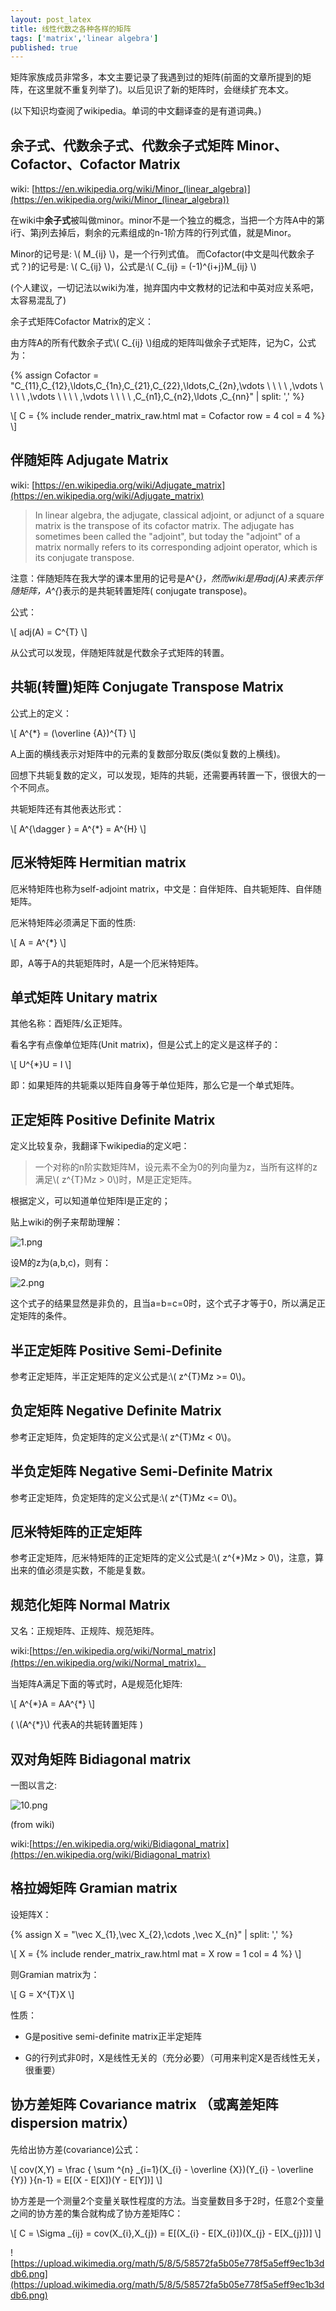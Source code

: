 ```yaml
---
layout: post_latex
title: 线性代数之各种各样的矩阵
tags: ['matrix','linear algebra']
published: true
---
```


矩阵家族成员非常多，本文主要记录了我遇到过的矩阵(前面的文章所提到的矩阵，在这里就不重复列举了)。以后见识了新的矩阵时，会继续扩充本文。

(以下知识均查阅了wikipedia。单词的中文翻译查的是有道词典。)

<!--more-->

## 余子式、代数余子式、代数余子式矩阵 Minor、Cofactor、Cofactor Matrix

wiki: [https://en.wikipedia.org/wiki/Minor_(linear_algebra)](https://en.wikipedia.org/wiki/Minor_(linear_algebra))

在wiki中**余子式**被叫做minor。minor不是一个独立的概念，当把一个方阵A中的第i行、第j列去掉后，剩余的元素组成的n-1阶方阵的行列式值，就是Minor。

Minor的记号是: \\( M\_\{ij\} \\)，是一个行列式值。
而Cofactor(中文是叫代数余子式？)的记号是: \\( C\_\{ij\} \\)，公式是:\\( C\_\{ij\} = (-1)\^\{i+j\}M\_\{ij\} \\)

(个人建议，一切记法以wiki为准，抛弃国内中文教材的记法和中英对应关系吧，太容易混乱了)

余子式矩阵Cofactor Matrix的定义：

由方阵A的所有代数余子式\\( C\_\{ij\} \\)组成的矩阵叫做余子式矩阵，记为C，公式为：

{% assign Cofactor = "C\_\{11\},C\_\{12\},\\ldots,C\_\{1n\},C\_\{21\},C\_\{22\},\\ldots,C\_\{2n\},\\vdots \ \ \ \ ,\\vdots \ \ \ \ ,\\vdots \ \ \ \ ,\\vdots \ \ \ \ ,C\_\{n1\},C\_\{n2\},\\ldots ,C\_\{nn\}" | split: ',' %}

\\[ C = {% include render_matrix_raw.html mat = Cofactor row = 4 col = 4 %}  \\]


## 伴随矩阵 Adjugate Matrix

wiki: [https://en.wikipedia.org/wiki/Adjugate_matrix](https://en.wikipedia.org/wiki/Adjugate_matrix)

> In linear algebra, the adjugate, classical adjoint, or adjunct of a square matrix is the transpose of its cofactor matrix.
> The adjugate has sometimes been called the "adjoint", but today the "adjoint" of a matrix normally refers to its corresponding adjoint operator, which is its conjugate transpose.

注意：伴随矩阵在我大学的课本里用的记号是A\^\{*\}，然而wiki是用adj(A)来表示伴随矩阵，A\^\{*\}表示的是共轭转置矩阵( conjugate transpose)。

公式：

\\[ adj(A) = C\^\{T\} \\]

从公式可以发现，伴随矩阵就是代数余子式矩阵的转置。


## 共轭(转置)矩阵 Conjugate Transpose Matrix

公式上的定义：

\\[ A\^\{*\} = (\\overline \{A\})\^\{T\} \\]

A上面的横线表示对矩阵中的元素的复数部分取反(类似复数的上横线)。

回想下共轭复数的定义，可以发现，矩阵的共轭，还需要再转置一下，很很大的一个不同点。

共轭矩阵还有其他表达形式：

\\[ A\^\{\\dagger \} = A\^\{*\} = A\^\{H\} \\]

## 厄米特矩阵 Hermitian matrix

厄米特矩阵也称为self-adjoint matrix，中文是：自伴矩阵、自共轭矩阵、自伴随矩阵。

厄米特矩阵必须满足下面的性质:

\\[ A = A\^\{*\} \\]

即，A等于A的共轭矩阵时，A是一个厄米特矩阵。



## 单式矩阵 Unitary matrix

其他名称：酉矩阵/幺正矩阵。

看名字有点像单位矩阵(Unit matrix)，但是公式上的定义是这样子的：

\\[ U\^\{*\}U = I \\]

即：如果矩阵的共轭乘以矩阵自身等于单位矩阵，那么它是一个单式矩阵。



## 正定矩阵 Positive Definite Matrix

定义比较复杂，我翻译下wikipedia的定义吧：

> 一个对称的n阶实数矩阵M，设元素不全为0的列向量为z，当所有这样的z满足\\( z\^\{T\}Mz > 0\\)时，M是正定矩阵。

根据定义，可以知道单位矩阵I是正定的；

贴上wiki的例子来帮助理解：

![1.png](../images/2015.10/1.png)

设M的z为(a,b,c)，则有：

![2.png](../images/2015.10/2.png)

这个式子的结果显然是非负的，且当a=b=c=0时，这个式子才等于0，所以满足正定矩阵的条件。

## 半正定矩阵 Positive Semi-Definite

参考正定矩阵，半正定矩阵的定义公式是:\\( z\^\{T\}Mz >= 0\\)。

## 负定矩阵 Negative Definite Matrix

参考正定矩阵，负定矩阵的定义公式是:\\( z\^\{T\}Mz < 0\\)。

## 半负定矩阵 Negative Semi-Definite Matrix

参考正定矩阵，负定矩阵的定义公式是:\\( z\^\{T\}Mz <= 0\\)。

## 厄米特矩阵的正定矩阵

参考正定矩阵，厄米特矩阵的正定矩阵的定义公式是:\\( z\^\{*\}Mz > 0\\)，注意，算出来的值必须是实数，不能是复数。


## 规范化矩阵 Normal Matrix

又名：正规矩阵、正规阵、规范矩阵。

wiki:[https://en.wikipedia.org/wiki/Normal_matrix](https://en.wikipedia.org/wiki/Normal_matrix)。

当矩阵A满足下面的等式时，A是规范化矩阵:

\\[ A\^\{\*\}A = AA\^\{\*\} \\]

( \\(A\^\{\*\}\\) 代表A的共轭转置矩阵 )


## 双对角矩阵 Bidiagonal matrix

一图以言之:

![10.png](../images/2015.10/10.png)

(from wiki)

wiki:[https://en.wikipedia.org/wiki/Bidiagonal_matrix](https://en.wikipedia.org/wiki/Bidiagonal_matrix)


## 格拉姆矩阵 Gramian matrix

设矩阵X：

{% assign X = "\\vec X\_\{1\},\\vec X\_\{2\},\\cdots ,\\vec X\_\{n\}" | split: ',' %}

\\[ X = {% include render_matrix_raw.html mat = X row = 1 col = 4 %}  \\]

则Gramian matrix为：

\\[ G = X\^\{T\}X \\]

性质：

- G是positive semi-definite matrix正半定矩阵

- G的行列式非0时，X是线性无关的（充分必要）（可用来判定X是否线性无关，很重要）


## 协方差矩阵 Covariance matrix （或离差矩阵dispersion matrix）

先给出协方差(covariance)公式：

\\[ cov(X,Y) = \\frac \{ \\sum \^\{n\} \_\{i=1\}(X\_\{i\} - \\overline \{X\})(Y\_\{i\} - \\overline \{Y\}) \}\{n-1\} = E[(X - E[X])(Y - E[Y])] \\]

协方差是一个测量2个变量关联性程度的方法。当变量数目多于2时，任意2个变量之间的协方差的集合就构成了协方差矩阵C：

\\[ C = \\Sigma \_\{ij\} = cov(X\_\{i\},X\_\{j\}) = E[(X\_\{i\} - E[X\_\{i\}])(X\_\{j\} - E[X\_\{j\}])]  \\]

![https://upload.wikimedia.org/math/5/8/5/58572fa5b05e778f5a5eff9ec1b3ddb6.png](https://upload.wikimedia.org/math/5/8/5/58572fa5b05e778f5a5eff9ec1b3ddb6.png)

